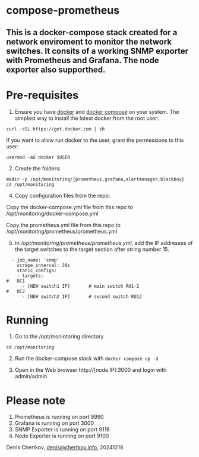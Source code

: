 # compose-prometheus

## This is a docker-compose stack created for a network enviroment to monitor the network switches. It consits of a working SNMP exporter with Prometheus and Grafana. The node exporter also supporthed.

# Pre-requisites

1. Ensure you have [docker](https://docs.docker.com/engine/install/ubuntu/) and [docker compose](https://docs.docker.com/compose/install/) on your system. The simplest way to install the latest docker from the root user:
```
curl -sSL https://get.docker.com | sh
```
If you want to allow run docker to the user, grant the permessions to this user:
```
usermod -aG docker $USER
```

2. Create the folders:
```
mkdir -p /opt/monitoring/{prometheus,grafana,alertmanager,blackbox}
cd /opt/monitoring
```
4. Copy configuration files from the repo:

Copy the docker-compose.yml file from this repo to /opt/monitoring/docker-compose.yml

Copy the prometheus.yml file from this repo to /opt/monitoring/prometheus/prometheus.yml

5. In */opt/monitoring/prometheus/prometheus.yml*, add the IP addresses of the target switches to the target section after string number 15.
```
  - job_name: 'snmp'
    scrape_interval: 30s
    static_configs:
    - targets:
#	DC1
      - [NEW switch1 IP]       # main switch RU1-2
#	DC2
      - [NEW switch2 IP]       # second switch RU12
```

# Running

1. Go to the /opt/moniotoring directory
```
cd /opt/monitoring
```
2. Run the docker-compose stack with `docker compose up -d`

3. Open in the Web browser http://[node IP]:3000 and login with admin/admin

# Please note

1. Prometheus is running on port 9990
2. Grafana is running on port 3000
3. SNMP Exporter is running on port 9116
4. Node Exporter is running on port 9100

Denis Chertkov, denis@chertkov.info, 20241218

